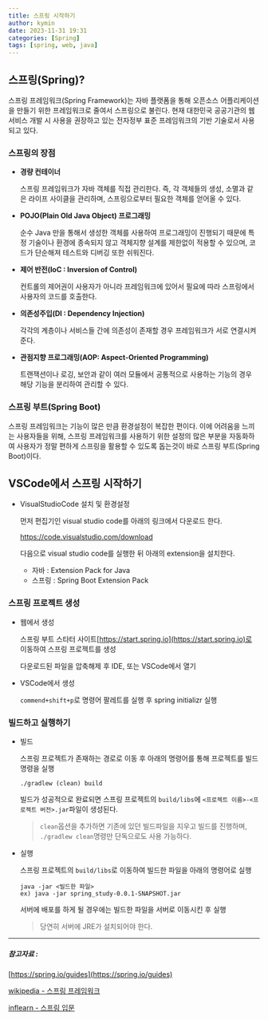 ```yaml
---
title: 스프링 시작하기
author: kymin
date: 2023-11-31 19:31
categories: [Spring]
tags: [spring, web, java]
---
```



## 스프링(Spring)?

스프링 프레임워크(Spring Framework)는 자바 플랫폼을 통해 오픈소스 어플리케이션을 만들기 위한 프레임워크로 줄여서 스프링으로 불린다. 현재 대한민국 공공기관의 웹 서비스 개발 시 사용을 권장하고 있는 전자정부 표준 프레임워크의 기반 기술로서 사용되고 있다.

### 스프링의 장점

- **경량 컨테이너**

  스프링 프레임워크가 자바 객체를 직접 관리한다. 즉, 각 객체들의 생성, 소멸과 같은 라이프 사이클을 관리하며, 스프링으로부터 필요한 객체를 얻어올 수 있다.

- **POJO(Plain Old Java Object) 프로그래밍**

  순수 Java 만을 통해서 생성한 객체를 사용하여 프로그래밍이 진행되기 때문에 특정 기술이나 환경에 종속되지 않고 객체지향 설계를 제한없이 적용할 수 있으며, 코드가 단순해져 테스트와 디버깅 또한 쉬워진다.

- **제어 반전(IoC : Inversion of Control)**

  컨트롤의 제어권이 사용자가 아니라 프레임워크에 있어서 필요에 따라 스프링에서 사용자의 코드를 호출한다.

- **의존성주입(DI : Dependency Injection)**

  각각의 계층이나 서비스들 간에 의존성이 존재할 경우 프레임워크가 서로 연결시켜준다.

- **관점지향 프로그래밍(AOP: Aspect-Oriented Programming)**

  트랜잭션이나 로깅, 보안과 같이 여러 모듈에서 공통적으로 사용하는 기능의 경우 해당 기능을 분리하여 관리할 수 있다.

### 스프링 부트(Spring Boot)

스프링 프레임워크는 기능이 많은 만큼 환경설정이 복잡한 편이다. 이에 어려움을 느끼는 사용자들을 위해, 스프링 프레임워크를 사용하기 위한 설정의 많은 부분을 자동화하여 사용자가 정말 편하게 스프링을 활용할 수 있도록 돕는것이 바로 스프링 부트(Spring Boot)이다.

## VSCode에서 스프링 시작하기

- VisualStudioCode 설치 및 환경설정

  먼저 편집기인 visual studio code를 아래의 링크에서 다운로드 한다.

  https://code.visualstudio.com/download

  다음으로 visual studio code를 실행한 뒤 아래의 extension을 설치한다.

  - 자바 : Extension Pack for Java
  - 스프링 : Spring Boot Extension Pack

### 스프링 프로젝트 생성

- 웹에서 생성

  스프링 부트 스타터 사이트[https://start.spring.io](https://start.spring.io)로 이동하여 스프링 프로젝트를 생성

  다운로드된 파일을 압축해제 후 IDE, 또는 VSCode에서 열기

- VSCode에서 생성

  `commend+shift+p`로 명령어 팔레트를 실행 후 spring initializr 실행

### 빌드하고 실행하기

- 빌드

  스프링 프로젝트가 존재하는 경로로 이동 후 아래의 명령어를 통해 프로젝트를 빌드명령을 실행

  ```shell
  ./gradlew (clean) build
  ```

  빌드가 성공적으로 완료되면 스프링 프로젝트의 `build/libs`에 `<프로젝트 이름>-<프로젝트 버전>.jar`파일이 생성된다.

  > `clean`옵션을 추가하면 기존에 있던 빌드파일을 지우고 빌드를 진행하며, `./gradlew clean`명령만 단독으로도 사용 가능하다.

- 실행

  스프링 프로젝트의 `build/libs`로 이동하여 빌드한 파일을 아래의 명령어로 실행

  ```shell
  java -jar <빌드한 파일>
  ex) java -jar spring_study-0.0.1-SNAPSHOT.jar
  ```

  서버에 배포를 하게 될 경우에는 빌드한 파일을 서버로 이동시킨 후 실행

  > 당연히 서버에 JRE가 설치되어야 한다.

  

-----

##### 참고자료 :

[https://spring.io/guides](https://spring.io/guides)

[ wikipedia - 스프링 프레임워크](https://ko.wikipedia.org/wiki/%EC%8A%A4%ED%94%84%EB%A7%81_%ED%94%84%EB%A0%88%EC%9E%84%EC%9B%8C%ED%81%AC)

[inflearn - 스프링 입문](https://www.inflearn.com/course/%EC%8A%A4%ED%94%84%EB%A7%81-%EC%9E%85%EB%AC%B8-%EC%8A%A4%ED%94%84%EB%A7%81%EB%B6%80%ED%8A%B8/dashboard)